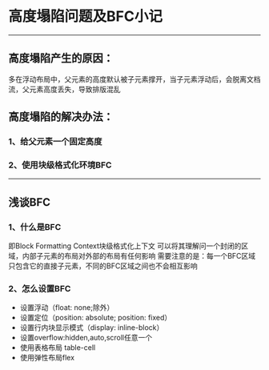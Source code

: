 # 高度塌陷问题及BFC小记
***
## 高度塌陷产生的原因：
多在浮动布局中，父元素的高度默认被子元素撑开，当子元素浮动后，会脱离文档流，父元素高度丢失，导致排版混乱
## 高度塌陷的解决办法：
### 1、给父元素一个固定高度
### 2、使用块级格式化环境BFC
***
## 浅谈BFC
### 1、什么是BFC
即Block Formatting Context块级格式化上下文
可以将其理解问一个封闭的区域，内部子元素的布局对外部的布局有任何影响
需要注意的是：每一个BFC区域只包含它的直接子元素，不同的BFC区域之间也不会相互影响
### 2、怎么设置BFC
- 设置浮动（float: none;除外）
- 设置定位（position: absolute; position: fixed）
- 设置行内块显示模式（display: inline-block）
- 设置overflow:hidden,auto,scroll任意一个
- 使用表格布局 table-cell
- 使用弹性布局flex
